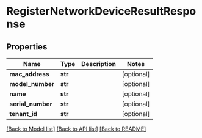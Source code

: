 # RegisterNetworkDeviceResultResponse

## Properties
Name | Type | Description | Notes
------------ | ------------- | ------------- | -------------
**mac_address** | **str** |  | [optional] 
**model_number** | **str** |  | [optional] 
**name** | **str** |  | [optional] 
**serial_number** | **str** |  | [optional] 
**tenant_id** | **str** |  | [optional] 

[[Back to Model list]](../README.md#documentation-for-models) [[Back to API list]](../README.md#documentation-for-api-endpoints) [[Back to README]](../README.md)


